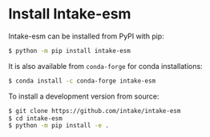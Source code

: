 # Install Intake-esm

Intake-esm can be installed from PyPI with pip:

```bash
$ python -m pip install intake-esm
```

It is also available from `conda-forge` for conda installations:

```bash
$ conda install -c conda-forge intake-esm
```

To install a development version from source:

```bash
$ git clone https://github.com/intake/intake-esm
$ cd intake-esm
$ python -m pip install -e .
```
